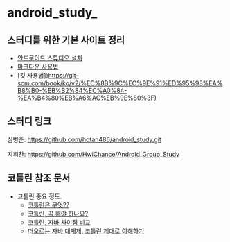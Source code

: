 # android_study_

## 스터디를 위한 기본 사이트 정리

- [안드로이드 스튜디오 설치](https://developer.android.com/studio/install?hl=ko)
- [마크다운 사용법](https://gist.github.com/ihoneymon/652be052a0727ad59601)
- [깃 사용법])https://git-scm.com/book/ko/v2/%EC%8B%9C%EC%9E%91%ED%95%98%EA%B8%B0-%EB%B2%84%EC%A0%84-%EA%B4%80%EB%A6%AC%EB%9E%80%3F)
## 스터디 링크 

심병준: https://github.com/hotan486/android_study.git

지휘찬: https://github.com/HwiChance/Android_Group_Study

## 코틀린 참조 문서 

- 코틀린 중요 정도.
  - [코틀린은 무엇??](https://velog.io/@hyejineeee/-%EC%BD%94%ED%8B%80%EB%A6%B0-kotlin-%EC%9D%80-%EB%AC%B4%EC%97%87)
  - [코틀린, 꼭 해야 하나요?](https://gun0912.tistory.com/81)
  - [코틀린, 자바 차이점 비교](https://dev-imaec.tistory.com/m/36?category=723791)
  - [떠오르는 자바 대체제, 코틀린 제대로 이해하기](http://www.itworld.co.kr/print/107046)
